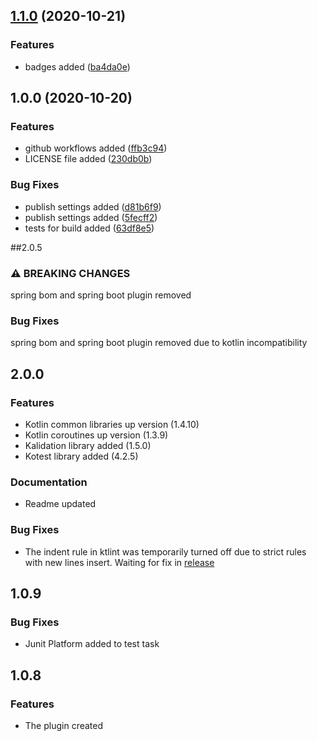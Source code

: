 ## [1.1.0](https://github.com/jvadev/gradle-kotlin-common-plugin/compare/v1.0.0...v1.1.0) (2020-10-21)


### Features

* badges added ([ba4da0e](https://github.com/jvadev/gradle-kotlin-common-plugin/commit/ba4da0ea8b62f43b10bc7b36d857039717a610b9))

## 1.0.0 (2020-10-20)


### Features

* github workflows added ([ffb3c94](https://github.com/jvadev/gradle-kotlin-common-plugin/commit/ffb3c94669b9f91d48fc80a81515dbefff5e9f15))
* LICENSE file added ([230db0b](https://github.com/jvadev/gradle-kotlin-common-plugin/commit/230db0bd718ca1322915e78e03b45f9b01e60eac))


### Bug Fixes

* publish settings added ([d81b6f9](https://github.com/jvadev/gradle-kotlin-common-plugin/commit/d81b6f93687e0b136e31a7fb1f96711584eef196))
* publish settings added ([5fecff2](https://github.com/jvadev/gradle-kotlin-common-plugin/commit/5fecff27b2748434f2ca61c2a22f2aaa42b1af34))
* tests for build added ([63df8e5](https://github.com/jvadev/gradle-kotlin-common-plugin/commit/63df8e5578d38c270e7f07589377f5d0d5daac81))

##2.0.5

### ⚠ BREAKING CHANGES
 spring bom and spring boot plugin removed
 
### Bug Fixes

spring bom and spring boot plugin removed due to kotlin incompatibility 

## 2.0.0
### Features
 - Kotlin common libraries up version (1.4.10)
 - Kotlin coroutines up version (1.3.9)
 - Kalidation library added (1.5.0)
 - Kotest library added (4.2.5)
 
### Documentation
 - Readme updated
 
### Bug Fixes
 - The indent rule in ktlint was temporarily turned off due to strict rules with new lines insert. Waiting for fix in [release](https://github.com/pinterest/ktlint/milestone/9)   

## 1.0.9
### Bug Fixes
- Junit Platform added to test task

 
## 1.0.8
### Features
 - The plugin created
